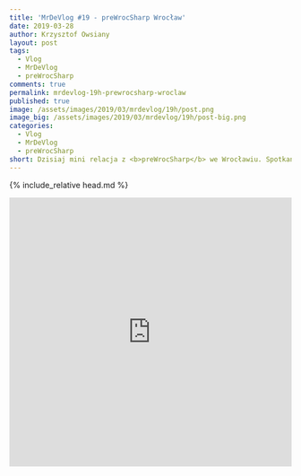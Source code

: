 ```yaml
---
title: 'MrDeVlog #19 - preWrocSharp Wrocław'
date: 2019-03-28
author: Krzysztof Owsiany
layout: post
tags:
  - Vlog
  - MrDeVlog
  - preWrocSharp
comments: true
permalink: mrdevlog-19h-prewrocsharp-wroclaw
published: true
image: /assets/images/2019/03/mrdevlog/19h/post.png
image_big: /assets/images/2019/03/mrdevlog/19h/post-big.png
categories:
  - Vlog
  - MrDeVlog
  - preWrocSharp
short: Dzisiaj mini relacja z <b>preWrocSharp</b> we Wrocławiu. Spotkanie programistów jakie odbywa się przed konferencją <b>WrocSharp</b> w ramach aktywności WrocNet.
---
```

{% include_relative head.md %}

<div width="640" height="480" style="margin-left:auto; margin-right:auto;">
<embed width="100%" height="480" src="https://www.youtube.com/embed/JvoNhhi5DS0"/>
</div>